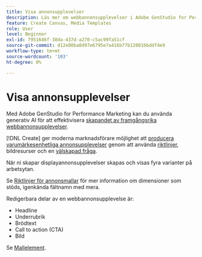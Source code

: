 ```yaml
---
title: Visa annonsupplevelser
description: Läs mer om webbannonsupplevelser i Adobe GenStudio for Performance Marketing.
feature: Create Canvas, Media Templates
role: User
level: Beginner
exl-id: 7951646f-38da-437d-a270-c5ac99fa51cf
source-git-commit: d12e00ba0d97e6795e7a416b77b120016bddf4e9
workflow-type: tm+mt
source-wordcount: '103'
ht-degree: 0%

---
```


# Visa annonsupplevelser

Med Adobe GenStudio for Performance Marketing kan du använda generativ AI för att effektivisera [skapandet av framgångsrika webbannonsupplevelser](/help/user-guide/create/create-display-ad.md).

[!DNL Create] ger moderna marknadsförare möjlighet att [producera varumärkesenhetliga annonsupplevelser](/help/user-guide/create/create-display-ad.md) genom att använda [riktlinjer](/help/user-guide/guidelines/overview.md), bildresurser och en [välskapad fråga](/help/user-guide/effective-prompts.md).

När ni skapar displayannonsupplevelser skapas och visas fyra varianter på arbetsytan.

Se [Riktlinjer för annonsmallar](/help/user-guide/templates/display-template.md) för mer information om dimensioner som stöds, igenkända fältnamn med mera.

Redigerbara delar av en webbannonsupplevelse är:

* Headline
* Underrubrik
* Brödtext
* Call to action (CTA)
* Bild

Se [Mallelement](/help/user-guide/content/use-templates.md#template-elements).

<!-- ## Character counts

After you generate a set of display ad variants, you can see the character count displayed for each section. Hover over or click into a generated section, such as the subject line or the body, and see the section name and character count for that section.

![Character count](/help/assets/character-count.png){width="500" zoomable="yes"} -->
